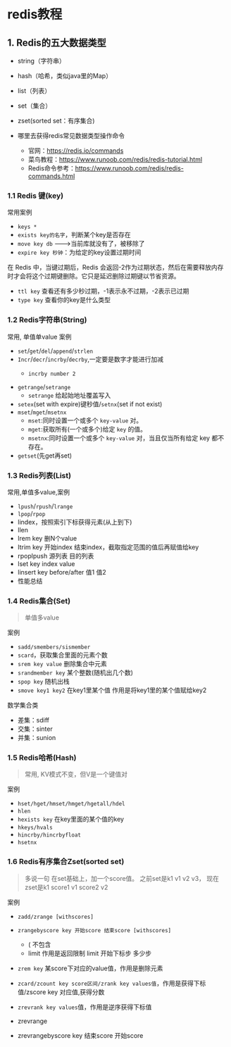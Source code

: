 # redis教程

##	1. Redis的五大数据类型
- string（字符串）
- hash（哈希，类似java里的Map）
- list（列表）
- set（集合）
- zset(sorted set：有序集合)


- 哪里去获得redis常见数据类型操作命令
  - 官网：https://redis.io/commands
  - 菜鸟教程：https://www.runoob.com/redis/redis-tutorial.html
  - Redis命令参考：https://www.runoob.com/redis/redis-commands.html

### 1.1 Redis 键(key)

常用案例
* `keys *`
* `exists key的名字`，判断某个key是否存在
* `move key db`   --->当前库就没有了，被移除了
* `expire key 秒钟`：为给定的key设置过期时间 

在 Redis 中，当键过期后，Redis 会返回-2作为过期状态，然后在需要释放内存时才会将这个过期键删除。它只是延迟删除过期键以节省资源。

* `ttl key` 查看还有多少秒过期，-1表示永不过期，-2表示已过期
* `type key` 查看你的key是什么类型

### 1.2 Redis字符串(String)
常用, 单值单value 案例
* `set`/`get`/`del`/`append`/`strlen`
* `Incr`/`decr`/`incrby`/`decrby`,一定要是数字才能进行加减
  * ```redis
    incrby number 2
    ```
* `getrange`/`setrange`
  * `setrange` 给起始地址覆盖写入
* `setex`(set with expire)键秒值/`setnx`(set if not exist)
* `mset`/`mget`/`msetnx`
  * `mset`:同时设置一个或多个 `key-value` 对。
  * `mget`:获取所有(一个或多个)给定 `key` 的值。
  * `msetnx`:同时设置一个或多个 `key-value` 对，当且仅当所有给定 key 都不存在。
* `getset`(先get再set)

### 1.3 Redis列表(List)
常用,单值多value,案例
* `lpush`/`rpush`/`lrange`
* `lpop`/`rpop`
* lindex，按照索引下标获得元素(从上到下)
* llen
* lrem key 删N个value
* ltrim key 开始index 结束index，截取指定范围的值后再赋值给key
* rpoplpush 源列表 目的列表
* lset key index value
* linsert key  before/after 值1 值2
* 性能总结


### 1.4 Redis集合(Set)

> 单值多value

案例
* `sadd/smembers/sismember`
* `scard`，获取集合里面的元素个数
* `srem key value` 删除集合中元素
* `srandmember key` 某个整数(随机出几个数)
* `spop key` 随机出栈
* `smove key1 key2` 在key1里某个值      作用是将key1里的某个值赋给key2

数学集合类
* 差集：sdiff
* 交集：sinter
* 并集：sunion

### 1.5 Redis哈希(Hash)

> 常用, KV模式不变，但V是一个键值对

案例
- `hset/hget/hmset/hmget/hgetall/hdel`
- `hlen`
- `hexists key` 在key里面的某个值的key
- `hkeys/hvals`
- `hincrby/hincrbyfloat`
- `hsetnx`

### 1.6 Redis有序集合Zset(sorted set)

> 多说一句 在set基础上，加一个score值。 之前set是k1 v1 v2 v3， 现在zset是k1 score1 v1 score2 v2

案例
- `zadd/zrange [withscores]`
- `zrangebyscore key 开始score 结束score [withscores]`
  - (   不包含 
  - limit 作用是返回限制 limit 开始下标步 多少步

- `zrem key` 某score下对应的value值，作用是删除元素
- `zcard/zcount key score区间/zrank key values值`，作用是获得下标值/zscore key 对应值,获得分数
- `zrevrank key values`值，作用是逆序获得下标值
- zrevrange
- zrevrangebyscore  key 结束score 开始score


